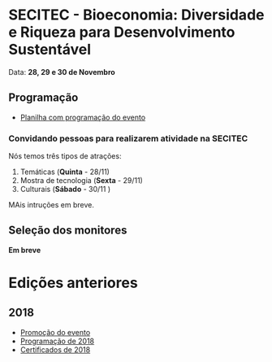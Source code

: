 # SECITEC - Bioeconomia: Diversidade e Riqueza para Desenvolvimento Sustentável

Data: **28, 29 e 30 de Novembro**



## Programação

- [Planilha com programação do evento](https://docs.google.com/spreadsheets/d/1xw9is8trktRCHcqCkCF8v_BJg2EBMCdw8VgluAGv8E8/edit?usp=sharing)

### Convidando pessoas para realizarem atividade na SECITEC

Nós temos três tipos de atrações:

1. Temáticas (**Quinta** - 28/11)
2. Mostra de tecnologia (**Sexta** - 29/11)
3. Culturais (**Sábado** - 30/11 )

MAis intruções em breve.

## Seleção dos monitores

**Em breve**

<!--
# Organização do evento (Intranet)

- [Organização](https://docs.google.com/document/d/1dUN4sJiajTDsrTk3LZwdb_m08xcbgtVmeXTH_UyTfN0/edit?usp=sharing)

-->

# Edições anteriores

## 2018
- [Promoção do evento](https://www.ifpb.edu.br/santarita/noticias/2018/10/campus-santa-rita-promovera-a-semana-de-eventos-integrados-em-educacao-ciencia-e-tecnologia)
- [Programação de 2018](https://docs.google.com/document/d/1kkwa1K7gvro6O7K-zrNmpcoRyHcslVMgiP-dY68DsKE/edit?usp=sharing)
- [Certificados de 2018](https://github.com/ifpb-sr/certificados-secitec-2018)
